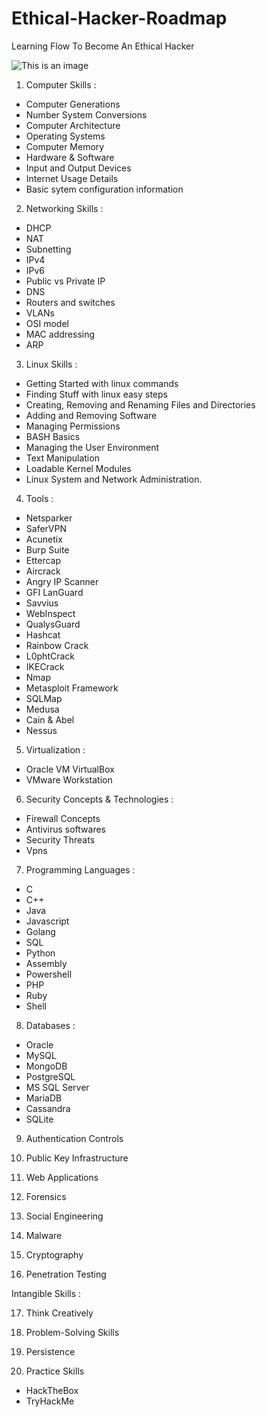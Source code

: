 # Ethical-Hacker-Roadmap
Learning Flow To Become An Ethical Hacker

![This is an image](https://h.top4top.io/p_2261817xs0.png)

1. Computer Skills :

- Computer Generations
- Number System Conversions
- Computer Architecture
- Operating Systems
- Computer Memory
- Hardware & Software
- Input and Output Devices
- Internet Usage Details
- Basic sytem configuration information

2. Networking Skills :

- DHCP
- NAT
- Subnetting
- IPv4
- IPv6
- Public vs Private IP
- DNS
- Routers and switches
- VLANs
- OSI model
- MAC addressing
- ARP

3. Linux Skills :

- Getting Started with linux commands
- Finding Stuff with linux easy steps
- Creating, Removing and Renaming Files and Directories
- Adding and Removing Software
- Managing Permissions
- BASH Basics
- Managing the User Environment
- Text Manipulation
- Loadable Kernel Modules
- Linux System and Network Administration.

4. Tools :

- Netsparker
- SaferVPN
- Acunetix
- Burp Suite
- Ettercap
- Aircrack
- Angry IP Scanner
- GFI LanGuard
- Savvius
- WebInspect
- QualysGuard
- Hashcat
- Rainbow Crack
- L0phtCrack
- IKECrack
- Nmap
- Metasploit Framework
- SQLMap
- Medusa
- Cain & Abel
- Nessus

5. Virtualization :

- Oracle VM VirtualBox
- VMware Workstation


6. Security Concepts & Technologies :

- Firewall Concepts
- Antivirus softwares
- Security Threats
- Vpns

7. Programming Languages :

- C
- C++
- Java
- Javascript
- Golang
- SQL
- Python
- Assembly
- Powershell
- PHP
- Ruby
- Shell

8. Databases :

- Oracle
- MySQL
- MongoDB
- PostgreSQL
- MS SQL Server
- MariaDB
- Cassandra
- SQLite

9. Authentication Controls

10. Public Key Infrastructure

11. Web Applications

12. Forensics

13. Social Engineering

14. Malware

15. Cryptography

16. Penetration Testing

Intangible Skills : 

17. Think Creatively

18. Problem-Solving Skills

19. Persistence

20. Practice Skills

- HackTheBox
- TryHackMe
